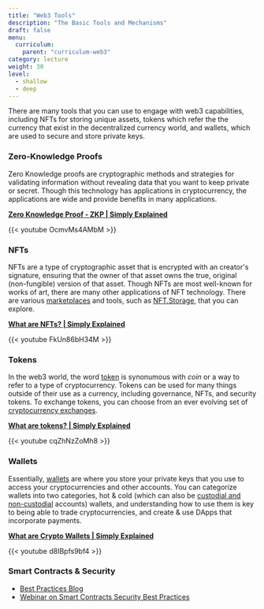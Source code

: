 ```yaml
---
title: "Web3 Tools"
description: "The Basic Tools and Mechanisms"
draft: false
menu:
  curriculum:
    parent: "curriculum-web3"
category: lecture
weight: 30
level:
  - shallow
  - deep
---
```


There are many tools that you can use to engage with web3 capabilities, including NFTs for storing unique assets, tokens which refer the the currency that exist in the decentralized currency world, and wallets, which are used to secure and store private keys.

### Zero-Knowledge Proofs

Zero Knowledge proofs are cryptographic methods and strategies for validating information without revealing data that you want to keep private or secret. Though this technology has applications in cryptocurrency, the applications are wide and provide benefits in many applications.

[**Zero Knowledge Proof - ZKP | Simply Explained**](https://www.youtube.com/watch?v=OcmvMs4AMbM)

{{< youtube OcmvMs4AMbM >}}

### NFTs

NFTs are a type of cryptographic asset that is encrypted with an creator's signature, ensuring that the owner of that asset owns the true, original (non-fungible) version of that asset. Though NFTs are most well-known for works of art, there are many other applications of NFT technology. There are various [marketplaces](https://decrypt.co/80595/best-nft-marketplaces) and tools, such as [NFT.Storage](https://nft.storage), that you can explore.

[**What are NFTs? | Simply Explained**](https://www.youtube.com/watch?v=FkUn86bH34M)

{{< youtube FkUn86bH34M >}}

### Tokens

In the web3 world, the word [token](https://www.coinbase.com/learn/crypto-basics/what-is-a-token) is synonumous with _coin_ or a way to refer to a type of cryptocurrency. Tokens can be used for many things outside of their use as a currency, including governance, NFTs, and security tokens. To exchange tokens, you can choose from an ever evolving set of [cryptocurrency exchanges](https://www.forbes.com/advisor/investing/best-crypto-exchanges/).

[**What are tokens? | Simply Explained**](https://www.youtube.com/watch?v=cqZhNzZoMh8)

{{< youtube cqZhNzZoMh8 >}}

### Wallets

Essentially, [wallets](https://www.coinbase.com/learn/crypto-basics/what-is-a-crypto-wallet) are where you store your private keys that you use to access your cryptocurrencies and other accounts. You can categorize wallets into two categories, hot & cold (which can also be [custodial and non-custodial](https://www.gemini.com/cryptopedia/crypto-wallets-custodial-vs-noncustodial#section-custodial-crypto-wallets-pro-and-cons) accounts) wallets, and understanding how to use them is key to being able to trade cryptocurrencies, and create & use DApps that incorporate payments.

[**What are Crypto Wallets | Simply Explained**](https://www.youtube.com/watch?v=d8IBpfs9bf4)

{{< youtube d8IBpfs9bf4 >}}

### Smart Contracts & Security

- [Best Practices Blog](https://consensys.github.io/smart-contract-best-practices/)
- [Webinar on Smart Contracts Security Best Practices](https://courses.consensys.net/courses/take/smart-contract-security/lessons/9798331-smart-contracts-security-best-practices)
